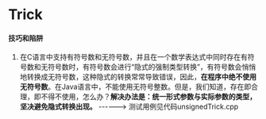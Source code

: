 # Trick

#### **技巧和陷阱**

1. 在C语言中支持有符号数和无符号数，并且在一个数学表达式中同时存在有符号数和无符号数时，有符号数会进行“隐式的强制类型转换”，有符号数会悄悄地转换成无符号数，这种隐式的转换常常导致错误，因此，**在程序中绝不使用无符号数**。在Java语言中，不能使用无符号整数。但是，我们知道，存在即合理，即不得不使用，怎么办？**解决办法是：统一形式参数与实际参数的类型，坚决避免隐式转换出现。**
------> 测试用例见代码unsignedTrick.cpp
